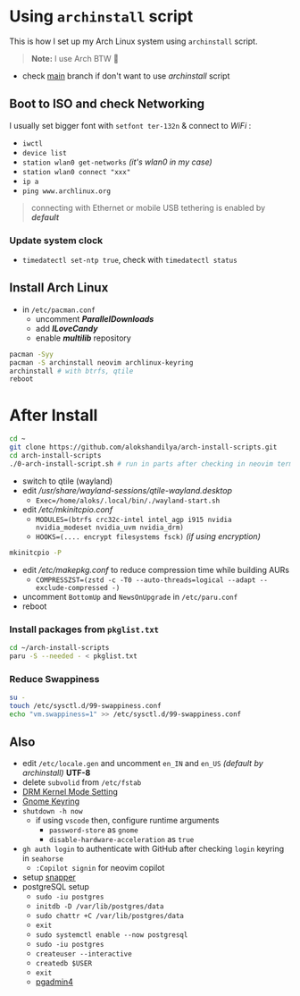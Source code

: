 # Using `archinstall` script

This is how I set up my Arch Linux system using `archinstall` script.

> **Note:** I use Arch BTW 🗿

- check [main](https://github.com/alokshandilya/arch-install-scripts/tree/main) branch if don't want to use _archinstall_ script

## Boot to ISO and check Networking

I usually set bigger font with `setfont ter-132n` & connect to _WiFi_ :

- `iwctl`
- `device list`
- `station wlan0 get-networks` _(it's wlan0 in my case)_
- `station wlan0 connect "xxx"`
- `ip a`
- `ping www.archlinux.org`

> connecting with Ethernet or mobile USB tethering is enabled by **_default_**

### Update system clock

- `timedatectl set-ntp true`, check with `timedatectl status`

## Install Arch Linux

- in `/etc/pacman.conf`
  - uncomment **_ParallelDownloads_**
  - add **_ILoveCandy_**
  - enable **_multilib_** repository

```sh
pacman -Syy
pacman -S archinstall neovim archlinux-keyring
archinstall # with btrfs, qtile
reboot
```

# After Install

```sh
cd ~
git clone https://github.com/alokshandilya/arch-install-scripts.git
cd arch-install-scripts
./0-arch-install-script.sh # run in parts after checking in neovim term
```

- switch to qtile (wayland)
- edit _/usr/share/wayland-sessions/qtile-wayland.desktop_
  - `Exec=/home/aloks/.local/bin/./wayland-start.sh`
- edit _/etc/mkinitcpio.conf_
  - `MODULES=(btrfs crc32c-intel intel_agp i915 nvidia nvidia_modeset nvidia_uvm nvidia_drm)`
  - `HOOKS=(.... encrypt filesystems fsck)` _(if using encryption)_

```sh
mkinitcpio -P
```

- edit _/etc/makepkg.conf_ to reduce compression time while building AURs
  - `COMPRESSZST=(zstd -c -T0 --auto-threads=logical --adapt --exclude-compressed -)`
- uncomment `BottomUp` and `NewsOnUpgrade` in `/etc/paru.conf`
- reboot

### Install packages from `pkglist.txt`

```sh
cd ~/arch-install-scripts
paru -S --needed - < pkglist.txt
```

### Reduce Swappiness

```sh
su -
touch /etc/sysctl.d/99-swappiness.conf
echo "vm.swappiness=1" >> /etc/sysctl.d/99-swappiness.conf
```

## Also

- edit `/etc/locale.gen` and uncomment `en_IN` and `en_US` _(default by archinstall)_ **UTF-8**
- delete `subvolid` from `/etc/fstab`
- [DRM Kernel Mode Setting](https://wiki.archlinux.org/title/NVIDIA#DRM_kernel_mode_setting)
- [Gnome Keyring](https://wiki.archlinux.org/title/GNOME/Keyring#Using_the_keyring)
- `shutdown -h now`
  - if using `vscode` then, configure runtime arguments
    - `password-store` as `gnome`
    - `disable-hardware-acceleration` as `true`
- `gh auth login` to authenticate with GitHub after checking `login` keyring in `seahorse`
  - `:Copilot signin` for neovim copilot
- setup [snapper](SNAPPER.md)
- postgreSQL setup
  - `sudo -iu postgres`
  - `initdb -D /var/lib/postgres/data`
  - `sudo chattr +C /var/lib/postgres/data`
  - `exit`
  - `sudo systemctl enable --now postgresql`
  - `sudo -iu postgres`
  - `createuser --interactive`
  - `createdb $USER`
  - `exit`
  - [pgadmin4](https://www.pgadmin.org/download/pgadmin-4-python/)
